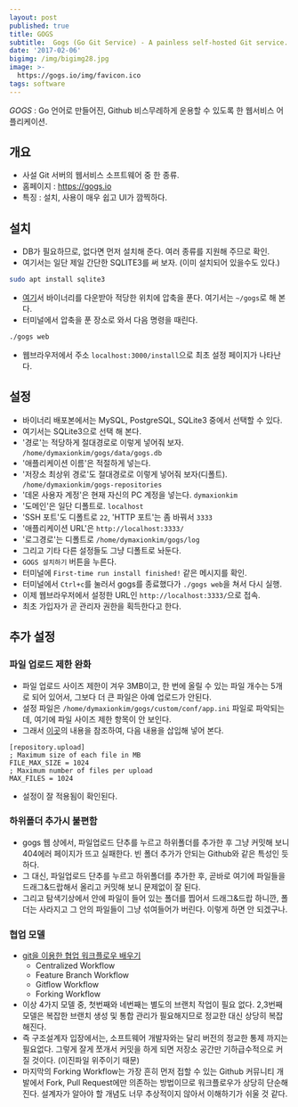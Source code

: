 ```yaml
---
layout: post
published: true
title: GOGS
subtitle:  Gogs (Go Git Service) - A painless self-hosted Git service.
date: '2017-02-06'
bigimg: /img/bigimg28.jpg
image: >-
  https://gogs.io/img/favicon.ico
tags: software
---
```



_GOGS_ : Go 언어로 만들어진, Github 비스무레하게 운용할 수 있도록 한 웹서비스 어플리케이션.

## 개요
* 사설 Git 서버의 웹서비스 소프트웨어 중 한 종류.
* 홈페이지 : https://gogs.io
* 특징 : 설치, 사용이 매우 쉽고 UI가 깜찍하다.

## 설치

* DB가 필요하므로, 없다면 먼저 설치해 준다.  여러 종류를 지원해 주므로 확인.
* 여기서는 일단 제일 간단한 SQLITE3를 써 보자. (이미 설치되어 있을수도 있다.)

```bash
sudo apt install sqlite3
```

* [여기](https://gogs.io/docs/installation/install_from_binary)서 바이너리를 다운받아 적당한 위치에 압축을 푼다.  여기서는 `~/gogs`로 해 본다.
* 터미널에서 압축을 푼 장소로 와서 다음 명령을 때린다.

```bash
./gogs web
```

* 웹브라우저에서 주소 `localhost:3000/install`으로 최초 설정 페이지가 나타난다.

## 설정
* 바이너리 배포본에서는 MySQL, PostgreSQL, SQLite3 중에서 선택할 수 있다.
* 여기서는 SQLite3으로 선택 해 본다.
* '경로'는 적당하게 절대경로로 이렇게 넣어줘 보자.  `/home/dymaxionkim/gogs/data/gogs.db`
* '애플리케이션 이름'은 적절하게 넣는다.
* '저장소 최상위 경로'도 절대경로로 이렇게 넣어줘 보자(디폴트). `/home/dymaxionkim/gogs-repositories`
* '데몬 사용자 계정'은 현재 자신의 PC 계정을 넣는다. `dymaxionkim`
* '도메인'은 일단 디폴트로.  `localhost`
* 'SSH 포트'도 디폴트로 `22`, 'HTTP 포트'는 좀 바꿔서 `3333`
* '애플리케이션 URL'은 `http://localhost:3333/`
* '로그경로'는 디폴트로 `/home/dymaxionkim/gogs/log`
* 그리고 기타 다른 설정들도 그냥 디폴트로 놔둔다.
* `GOGS 설치하기` 버튼을 누른다.
* 터미널에 `First-time run install finished!` 같은 메시지를 확인.
* 터미널에서 `Ctrl+c`를 눌러서 gogs를 종료했다가 `./gogs web`을 쳐서 다시 실행.
* 이제 웹브라우저에서 설정한 URL인 `http://localhost:3333/`으로 접속.
* 최초 가입자가 곧 관리자 권한을 획득한다고 한다.

## 추가 설정

### 파일 업로드 제한 완화

* 파일 업로드 사이즈 제한이 겨우 3MB이고, 한 번에 올릴 수 있는 파일 개수는 5개로 되어 있어서, 그보다 더 큰 파일은 아예 업로드가 안된다.
* 설정 파일은 `/home/dymaxionkim/gogs/custom/conf/app.ini` 파일로 파악되는데, 여기에 파일 사이즈 제한 항목이 안 보인다.
* 그래서 [이곳](https://github.com/gogits/gogs/blob/master/conf/app.ini)의 내용을 참조하여, 다음 내용을 삽입해 넣어 본다.

```
[repository.upload]
; Maximum size of each file in MB
FILE_MAX_SIZE = 1024
; Maximum number of files per upload
MAX_FILES = 1024
```

* 설정이 잘 적용됨이 확인된다.


### 하위폴더 추가시 불편함

* gogs 웹 상에서, 파일업로드 단추를 누르고 하위폴더를 추가한 후 그냥 커밋해 보니 404에러 페이지가 뜨고 실패한다.  빈 폴더 추가가 안되는 Github와 같은 특성인 듯 하다.
* 그 대신, 파일업로드 단추를 누르고 하위폴더를 추가한 후, 곧바로 여기에 파일들을 드래그&드랍해서 올리고 커밋해 보니 문제없이 잘 된다.
* 그리고 탐색기상에서 안에 파일이 들어 있는 폴더를 찝어서 드래그&드랍 하니깐, 폴더는 사라지고 그 안의 파일들이 그냥 섞여들어가 버린다.  이렇게 하면 안 되겠구나.

### 협업 모델

* [git을 이용한 협업 워크플로우 배우기](http://blog.appkr.kr/learn-n-think/comparing-workflows/)
  - Centralized Workflow
  - Feature Branch Workflow
  - Gitflow Workflow
  - Forking Workflow
* 이상 4가지 모델 중, 첫번째와 네번째는 별도의 브랜치 작업이 필요 없다.  2,3번째 모델은 복잡한 브랜치 생성 및 통합 관리가 필요해지므로 정교한 대신 상당히 복잡해진다.
* 즉 구조설계자 입장에서는, 소프트웨어 개발자와는 달리 버전의 정교한 통제 까지는 필요없다.  그렇게 잘게 쪼개서 커밋을 하게 되면 저장소 공간만 기하급수적으로 커질 것이다. (이진파일 위주이기 때문)
* 마지막의 Forking Workflow는 가장 흔히 먼저 접할 수 있는 Github 커뮤니티 개발에서 Fork, Pull Request에만 의존하는 방법이므로 워크플로우가 상당히 단순해진다.  설계자가 알아야 할 개념도 너무 추상적이지 않아서 이해하기가 쉬울 것 같다.

